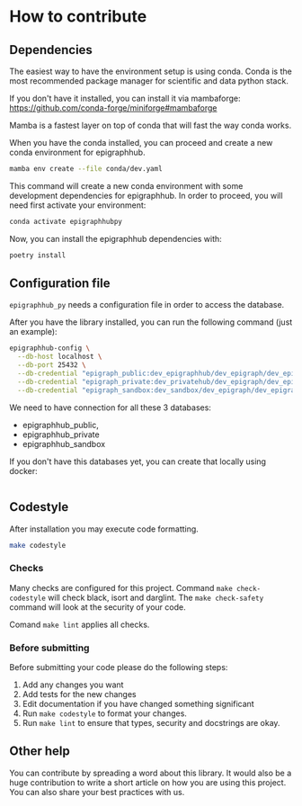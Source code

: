 # How to contribute

## Dependencies

The easiest way to have the environment setup is using conda.
Conda is the most recommended package manager for scientific
and data python stack.

If you don't have it installed, you can install it via mambaforge:
https://github.com/conda-forge/miniforge#mambaforge

Mamba is a fastest layer on top of conda that will fast the way
conda works.

When you have the conda installed, you can proceed and create
a new conda environment for epigraphhub.

```bash
mamba env create --file conda/dev.yaml
```

This command will create a new conda environment with some development
dependencies for epigraphhub. In order to proceed, you will need first
activate your environment:

```bash
conda activate epigraphhubpy
```

Now, you can install the epigraphhub dependencies with:

```bash
poetry install
```

## Configuration file

`epigraphhub_py` needs a configuration file in order to access the database.

After you have the library installed, you can run the following command
(just an example):

```bash
epigraphhub-config \
  --db-host localhost \
  --db-port 25432 \
  --db-credential "epigraph_public:dev_epigraphhub/dev_epigraph/dev_epigraph" \
  --db-credential "epigraph_private:dev_privatehub/dev_epigraph/dev_epigraph" \
  --db-credential "epigraph_sandbox:dev_sandbox/dev_epigraph/dev_epigraph"
```

We need to have connection for all these 3 databases:
  - epigraphhub_public,
  - epigraphhub_private
  - epigraphhub_sandbox

If you don't have this databases yet, you can create that locally using docker:

```bash
```

## Codestyle

After installation you may execute code formatting.

```bash
make codestyle
```

### Checks

Many checks are configured for this project. Command `make check-codestyle` will check black, isort and darglint.
The `make check-safety` command will look at the security of your code.

Comand `make lint` applies all checks.

### Before submitting

Before submitting your code please do the following steps:

1. Add any changes you want
1. Add tests for the new changes
1. Edit documentation if you have changed something significant
1. Run `make codestyle` to format your changes.
1. Run `make lint` to ensure that types, security and docstrings are okay.

## Other help

You can contribute by spreading a word about this library.
It would also be a huge contribution to write
a short article on how you are using this project.
You can also share your best practices with us.

